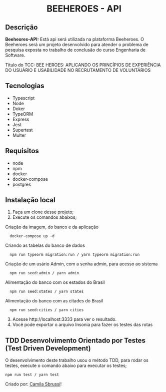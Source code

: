 <h1 align="center"> BEEHEROES - API </h1>


## Descrição
<strong>Beeheores-API:</strong>  Está api será utilizada na plataforma Beeheroes. O Beeheroes será um projeto desenvolvido 
para atender o problema de pesquisa exposta no trabalho de conclusão do curso Engenharia de Software. 

Título do TCC: BEE HEROES: APLICANDO OS PRINCÍPIOS DE EXPERIÊNCIA DO USUÁRIO E USABILIDADE NO RECRUTAMENTO DE VOLUNTÁRIOS

##  Tecnologias
- Typescript
- Node
- Doker
- TypeORM
- Express
- Jest
- Supertest
- Multer

## Requisitos
- node
- npm
- docker
- docker-compose
- postgres 

## Instalação local


1. Faça um clone desse projeto;
2. Execute os comandos abaixos;

Criação da imagem, do banco e da aplicação
```
  docker-compose up -d
 ```

Criando as tabelas do banco de dados

```
  npm run typeorm migration:run / yarn typeorm migration:run
```

Criação de um usário Admin, com a senha admin, para acesso ao sistema
```
  npm run seed:admin / yarn admin 
```

Alimentação do banco com os estados do Brasil
```
  npm run seed:states / yarn states 
```

Alimentação do banco com as citades do Brasil
```
  npm run seed:cities / yarn cities
```


  
 3. Acesse http://localhost:3333 para ver o resultado.
 4. Você pode exportar o arquivo Insonia para fazer os testes das rotas
    
 ## TDD Desenvolvimento Orientado por Testes (Test Driven Development)

 O desenvolvimento deste trabalho usou o método TDD, para rodar os testes, execute o comando abaixo para executar os testes;
  ```
  npm run test / yarn test
  ``` 

  
Criado por: [Camila Sbrussi](https://github.com/camisbrussi/)!
